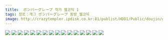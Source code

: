```yaml
---
title:  ボンバーグレープ 작가 웹코믹 1
tags: 장르：개그 ボンバーグレープ 동방_웹코믹
image: http://crazytempler.ipdisk.co.kr:81/publist/HDD1/Public/doujin/ghap/5536/001.jpg
---
```

<img src="http://crazytempler.ipdisk.co.kr:81/publist/HDD1/Public/doujin/ghap/5536/001.jpg">
<img src="http://crazytempler.ipdisk.co.kr:81/publist/HDD1/Public/doujin/ghap/5536/002.jpg">
<img src="http://crazytempler.ipdisk.co.kr:81/publist/HDD1/Public/doujin/ghap/5536/003.jpg">
<img src="http://crazytempler.ipdisk.co.kr:81/publist/HDD1/Public/doujin/ghap/5536/004.jpg">
<img src="http://crazytempler.ipdisk.co.kr:81/publist/HDD1/Public/doujin/ghap/5536/005.jpg">
<img src="http://crazytempler.ipdisk.co.kr:81/publist/HDD1/Public/doujin/ghap/5536/006.jpg">
<img src="http://crazytempler.ipdisk.co.kr:81/publist/HDD1/Public/doujin/ghap/5536/007.jpg">
<img src="http://crazytempler.ipdisk.co.kr:81/publist/HDD1/Public/doujin/ghap/5536/008.jpg">
<img src="http://crazytempler.ipdisk.co.kr:81/publist/HDD1/Public/doujin/ghap/5536/009.jpg">
<img src="http://crazytempler.ipdisk.co.kr:81/publist/HDD1/Public/doujin/ghap/5536/010.jpg">
<img src="http://crazytempler.ipdisk.co.kr:81/publist/HDD1/Public/doujin/ghap/5536/011.jpg">
<img src="http://crazytempler.ipdisk.co.kr:81/publist/HDD1/Public/doujin/ghap/5536/012.jpg">
<img src="http://crazytempler.ipdisk.co.kr:81/publist/HDD1/Public/doujin/ghap/5536/013.jpg">
<img src="http://crazytempler.ipdisk.co.kr:81/publist/HDD1/Public/doujin/ghap/5536/014.jpg">
<img src="http://crazytempler.ipdisk.co.kr:81/publist/HDD1/Public/doujin/ghap/5536/015.jpg">
<img src="http://crazytempler.ipdisk.co.kr:81/publist/HDD1/Public/doujin/ghap/5536/016.jpg">
